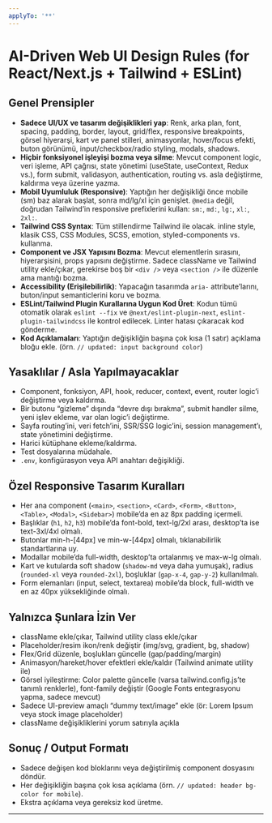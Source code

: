```yaml
---
applyTo: '**'
---
```

# AI-Driven Web UI Design Rules (for React/Next.js + Tailwind + ESLint)

## Genel Prensipler
- **Sadece UI/UX ve tasarım değişiklikleri yap**: Renk, arka plan, font, spacing, padding, border, layout, grid/flex, responsive breakpoints, görsel hiyerarşi, kart ve panel stilleri, animasyonlar, hover/focus efekti, buton görünümü, input/checkbox/radio styling, modals, shadows.
- **Hiçbir fonksiyonel işleyişi bozma veya silme**: Mevcut component logic, veri işleme, API çağrısı, state yönetimi (useState, useContext, Redux vs.), form submit, validasyon, authentication, routing vs. asla değiştirme, kaldırma veya üzerine yazma.
- **Mobil Uyumluluk (Responsive)**: Yaptığın her değişikliği önce mobile (sm) baz alarak başlat, sonra md/lg/xl için genişlet. `@media` değil, doğrudan Tailwind’in responsive prefixlerini kullan: `sm:`, `md:`, `lg:`, `xl:`, `2xl:`.
- **Tailwind CSS Syntax**: Tüm stillendirme Tailwind ile olacak. inline style, klasik CSS, CSS Modules, SCSS, emotion, styled-components vs. kullanma.
- **Component ve JSX Yapısını Bozma**: Mevcut elementlerin sırasını, hiyerarşisini, props yapısını değiştirme. Sadece className ve Tailwind utility ekle/çıkar, gerekirse boş bir `<div />` veya `<section />` ile düzenle ama mantığı bozma.
- **Accessibility (Erişilebilirlik)**: Yapacağın tasarımda `aria-` attribute’larını, buton/input semanticlerini koru ve bozma.
- **ESLint/Tailwind Plugin Kurallarına Uygun Kod Üret**: Kodun tümü otomatik olarak `eslint --fix` ve `@next/eslint-plugin-next`, `eslint-plugin-tailwindcss` ile kontrol edilecek. Linter hatası çıkaracak kod gönderme.
- **Kod Açıklamaları**: Yaptığın değişikliğin başına çok kısa (1 satır) açıklama bloğu ekle. (örn. `// updated: input background color`)

## Yasaklılar / Asla Yapılmayacaklar
- Component, fonksiyon, API, hook, reducer, context, event, router logic’i değiştirme veya kaldırma.
- Bir butonu “gizleme” dışında “devre dışı bırakma”, submit handler silme, yeni işlev ekleme, var olan logic’i değiştirme.
- Sayfa routing’ini, veri fetch’ini, SSR/SSG logic’ini, session management’ı, state yönetimini değiştirme.
- Harici kütüphane ekleme/kaldırma.
- Test dosyalarına müdahale.
- `.env`, konfigürasyon veya API anahtarı değişikliği.

## Özel Responsive Tasarım Kuralları
- Her ana component (`<main>`, `<section>`, `<Card>`, `<Form>`, `<Button>`, `<Table>`, `<Modal>`, `<Sidebar>`) mobile’da en az 8px padding içermeli.
- Başlıklar (`h1`, `h2`, `h3`) mobile’da font-bold, text-lg/2xl arası, desktop’ta ise text-3xl/4xl olmalı.
- Butonlar min-h-[44px] ve min-w-[44px] olmalı, tıklanabilirlik standartlarına uy.
- Modallar mobile’da full-width, desktop’ta ortalanmış ve max-w-lg olmalı.
- Kart ve kutularda soft shadow (`shadow-md` veya daha yumuşak), radius (`rounded-xl` veya `rounded-2xl`), boşluklar (`gap-x-4`, `gap-y-2`) kullanılmalı.
- Form elemanları (input, select, textarea) mobile’da block, full-width ve en az 40px yüksekliğinde olmalı.

## Yalnızca Şunlara İzin Ver
- className ekle/çıkar, Tailwind utility class ekle/çıkar
- Placeholder/resim ikon/renk değiştir (img/svg, gradient, bg, shadow)
- Flex/Grid düzenle, boşlukları güncelle (gap/padding/margin)
- Animasyon/hareket/hover efektleri ekle/kaldır (Tailwind animate utility ile)
- Görsel iyileştirme: Color palette güncelle (varsa tailwind.config.js’te tanımlı renklerle), font-family değiştir (Google Fonts entegrasyonu yapma, sadece mevcut)
- Sadece UI-preview amaçlı “dummy text/image” ekle (ör: Lorem Ipsum veya stock image placeholder)
- className değişikliklerini yorum satırıyla açıkla

## Sonuç / Output Formatı
- Sadece değişen kod bloklarını veya değiştirilmiş component dosyasını döndür.
- Her değişikliğin başına çok kısa açıklama (örn. `// updated: header bg-color for mobile`).
- Ekstra açıklama veya gereksiz kod üretme.

---
